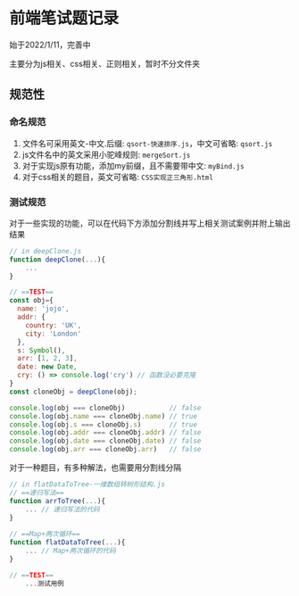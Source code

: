 # 前端笔试题记录

始于2022/1/11，完善中

主要分为js相关、css相关、正则相关，暂时不分文件夹

## 规范性

### 命名规范

1. 文件名可采用英文-中文.后缀: `qsort-快速排序.js`，中文可省略: `qsort.js`
2. js文件名中的英文采用小驼峰规则: `mergeSort.js`
3. 对于实现js原有功能，添加my前缀，且不需要带中文: `myBind.js`
4. 对于css相关的题目，英文可省略: `CSS实现正三角形.html`

 

### 测试规范

对于一些实现的功能，可以在代码下方添加分割线并写上相关测试案例并附上输出结果

````js
// in deepClone.js
function deepClone(...){ 
    ... 
}

// ==TEST==
const obj={
  name: 'jojo',
  addr: {
    country: 'UK',
    city: 'London'
  },
  s: Symbol(),
  arr: [1, 2, 3],
  date: new Date,
  cry: () => console.log('cry') // 函数没必要克隆
}
const cloneObj = deepClone(obj);

console.log(obj === cloneObj)           // false
console.log(obj.name === cloneObj.name) // true
console.log(obj.s === cloneObj.s)       // true
console.log(obj.addr === cloneObj.addr) // false
console.log(obj.date === cloneObj.date) // false
console.log(obj.arr === cloneObj.arr)   // false

````

对于一种题目，有多种解法，也需要用分割线分隔

````js
// in flatDataToTree-一维数组转树形结构.js
// ==递归写法==
function arrToTree(...){
    ... // 递归写法的代码
}
    
// ==Map+两次循环==
function flatDataToTree(...){
    ... // Map+两次循环的代码
}

// ==TEST==
    ...测试用例
````

